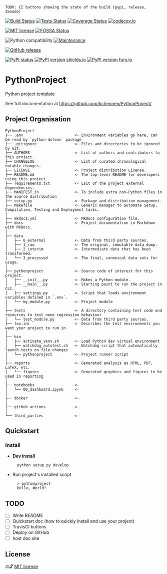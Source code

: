 `TODO: CI buttons showing the state of the build (pypi, release, Zenodo)`

[![Build Status](https://travis-ci.com/kchennen/PythonProject.svg?branch=master)](https://travis-ci.com/kchennen/PythonProject)
[![Tests Status](https://github.com/kchennen/PythonProject/workflows/tests/badge.svg)](https://github.com/kchennen/PythonProject/actions)
[![Coverage Status](https://coveralls.io/repos/github/kchennen/PythonProject/badge.svg?branch=master)](https://coveralls.io/github/kchennen/PythonProject?branch=master)
[![codecov.io](https://codecov.io/github/kchennen/PythonProject/coverage.svg?branch=master)](https://codecov.io/github/kchennen/PythonProject)

[![MIT license](https://img.shields.io/badge/License-MIT-blue.svg)](https://github.com/kchennen/PythonProject/blob/master/LICENSE)
[![FOSSA Status](https://app.fossa.com/api/projects/git%2Bgithub.com%2Fkchennen%2FPythonProject.svg?type=shield)](https://app.fossa.com/projects/git%2Bgithub.com%2Fkchennen%2FPythonProject?ref=badge_shield)

![Python compatibility](https://img.shields.io/pypi/pyversions/PythonProject_KC.svg?label=Python%20Versions)
[![Maintenance](https://img.shields.io/badge/Maintained%3F-Yes-Green.svg)](https://GitHub.com/kchennen/PythonProject/graphs/commit-activity)

[![GitHub release](https://img.shields.io/github/release/kchennen/StrapDown.js.svg)](https://GitHub.com/kchennen/StrapDown.js/releases/)

[![PyPI status](https://img.shields.io/pypi/status/PythonProject_KC.svg)](https://pypi.python.org/pypi/PythonProject_KC/)
[![PyPI version shields.io](https://img.shields.io/pypi/v/PythonProject_KC.svg)](https://pypi.python.org/pypi/PythonProject_KC/)
[![PyPI version fury.io](https://badge.fury.io/py/PythonProject_KC.svg)](https://pypi.python.org/pypi/PythonProject_KC/)

# PythonProject

Python project template

See full documentation at https://github.com/kchennen/PythonProject/

## Project Organisation

    PythonProject
    ├── .env                       <- Environment variables go here, can be read by `python-dotenv` package
    ├── .gitignore                 <- Files and directories to be ignored by Git.
    ├── AUTHORS                    <- List of authors and contributors to this project.
    ├── CHANGELOG                  <- List of curated chronological notable changes.
    ├── LICENSE                    <- Project distribution License.
    ├── README.md                  <- The top-level README for developers using this project.
    ├── requirements.txt           <- Lsit of the project external dependencies.
    ├── MANIFEST.in                <- To include extra non-Python files in the source distribution
    ├── setup.py                   <- Package and distribution management.
    ├── Makefile                   <- Generic manager to automate Setup, Compilation, Testing and Deployment tasks.
    │
    ├── mkdocs.yml                 <- MkDocs configuration file.
    ├── docs                       <- Project documentation in Markdown with MkDocs.
    │
    ├── data
    │   ├── 0_external             <- Data from third party sources.
    │   ├── 1_raw                  <- The original, immutable data dump.
    │   ├── 2_interim              <- Intermediate data that has been transformed.
    │   └── 3_processed            <- The final, canonical data sets for usage.
    │
    ├── pythonproject              <- Source code of interest for this project.
    │   ├── __init__.py            <- Makes a Python module.
    │   ├── __main__.py            <- Starting point to run the project in CLI.
    │   ├── settings.py            <- Script that loads environment variables defined in `.env`.
    │   └── my_module.py           <- Project module
    │
    ├── tests                      <- A directory containing test code and resources to test none regression behaviour
    │   └── test_module.py         <- Data from third party sources.
    ├── tox.ini                    <- Describes the test environments you want your project to run in
    │
    ├── bin 
    │   ├── activate_venv.sh       <- Load Python dev virtual environment
    │   ├── watchdog_autotest.sh   <- Watchdog script that automatically launch tests on file changes
    │   └── pythonproject          <- Project runner script
    │
    ├── reports                    <- Generated analysis as HTML, PDF, LaTeX, etc.
    │   └── figures                <- Generated graphics and figures to be used in reporting
    │
    ├── notebooks                  <- 
    │   └── 00_dashboard.ipynb     <- 
    │
    ├── docker                     <- 
    │    
    ├── github actions             <- 
    │
    └── third_parties              <-

## Quickstart

### Install
- **Dev install**

        python setup.py develop

- Run project's installed script

        > pythonproject
        Hello, World!

## TODO
- [ ] Write README
- [ ] Quickstart doc (how to quickly install and use your project)
- [ ] TravisCI buttons
- [ ] Deploy on GitHub
- [ ] host doc site

## License
⚖️🔓 [MIT license](LICENSE)